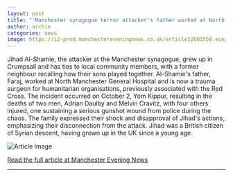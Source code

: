 ```yaml
---
layout: post
title: "'Manchester synagogue terror attacker's father worked at North Manchester General Hospital', says neighbour"
author: archie
categories: news
image: https://i2-prod.manchestereveningnews.co.uk/article32603550.ece/ALTERNATES/s1200/2_HVR_MEN_031025_farajalshamie.jpg
---
```

Jihad Al-Shamie, the attacker at the Manchester synagogue, grew up in Crumpsall and has ties to local community members, with a former neighbour recalling how their sons played together. Al-Shamie's father, Faraj, worked at North Manchester General Hospital and is now a trauma surgeon for humanitarian organisations, previously associated with the Red Cross. The incident occurred on October 2, Yom Kippur, resulting in the deaths of two men, Adrian Daulby and Melvin Cravitz, with four others injured, one sustaining a serious gunshot wound from police during the chaos. The family expressed their shock and disapproval of Jihad's actions, emphasizing their disconnection from the attack. Jihad was a British citizen of Syrian descent, having grown up in the UK since a young age.

![Article Image](https://i2-prod.manchestereveningnews.co.uk/article32603550.ece/ALTERNATES/s1200/2_HVR_MEN_031025_farajalshamie.jpg)

[Read the full article at Manchester Evening News](https://www.manchestereveningnews.co.uk/news/greater-manchester-news/manchester-synagogue-terror-attackers-father-32608544)

---
